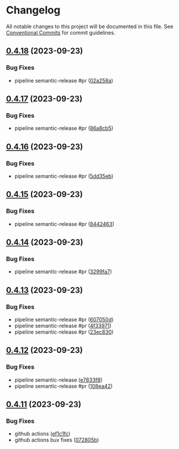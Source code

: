 # Changelog

All notable changes to this project will be documented in this file. See
[Conventional Commits](https://conventionalcommits.org) for commit guidelines.

## [0.4.18](https://github.com/svange/openbrain/compare/v0.4.17...v0.4.18) (2023-09-23)


### Bug Fixes

* pipeline semantic-release #pr ([02a258a](https://github.com/svange/openbrain/commit/02a258aa7420e3c5330a414f5dcf5be63c623cb7))

## [0.4.17](https://github.com/svange/openbrain/compare/v0.4.16...v0.4.17) (2023-09-23)


### Bug Fixes

* pipeline semantic-release #pr ([86a8cb5](https://github.com/svange/openbrain/commit/86a8cb5c7ed71d2b70408cdb33b5686ee864904b))

## [0.4.16](https://github.com/svange/openbrain/compare/v0.4.15...v0.4.16) (2023-09-23)


### Bug Fixes

* pipeline semantic-release #pr ([5dd35eb](https://github.com/svange/openbrain/commit/5dd35eb77378e18a7619732e5273c94d950b4f83))

## [0.4.15](https://github.com/svange/openbrain/compare/v0.4.14...v0.4.15) (2023-09-23)


### Bug Fixes

* pipeline semantic-release #pr ([8442463](https://github.com/svange/openbrain/commit/844246375fe3eb718ecb94e4fb4753bde832ebd9))

## [0.4.14](https://github.com/svange/openbrain/compare/v0.4.13...v0.4.14) (2023-09-23)


### Bug Fixes

* pipeline semantic-release #pr ([3299fa7](https://github.com/svange/openbrain/commit/3299fa7d6cd0214826f56600c4b2efec408eb42c))

## [0.4.13](https://github.com/svange/openbrain/compare/v0.4.12...v0.4.13) (2023-09-23)


### Bug Fixes

* pipeline semantic-release #pr ([607050d](https://github.com/svange/openbrain/commit/607050d63211bb238ae686ac580a815b1dd54b0f))
* pipeline semantic-release #pr ([4f33971](https://github.com/svange/openbrain/commit/4f339713c10fc5ce6e710bd43f13a5070c6362db))
* pipeline semantic-release #pr ([23ec830](https://github.com/svange/openbrain/commit/23ec830712051e47ed7c9be08987ab1ca087ecdb))

## [0.4.12](https://github.com/svange/openbrain/compare/v0.4.11...v0.4.12) (2023-09-23)


### Bug Fixes

* pipeline semantic-release ([e7833f8](https://github.com/svange/openbrain/commit/e7833f8ab0c7bb4d8c6d85f804ab281012118334))
* pipeline semantic-release #pr ([108ea42](https://github.com/svange/openbrain/commit/108ea42bce60d798e751b44efaee035ffa080721))

## [0.4.11](https://github.com/svange/openbrain/compare/v0.4.10...v0.4.11) (2023-09-23)


### Bug Fixes

* github actions ([ef1c1fc](https://github.com/svange/openbrain/commit/ef1c1fcc1d0d65fcb004c066d642a5b3e99c5235))
* github actions bux fixes ([072805b](https://github.com/svange/openbrain/commit/072805b0dffc558a9a067df1265ec839e2c72e35))
